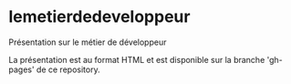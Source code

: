 lemetierdedeveloppeur
=====================

Présentation sur le métier de développeur

La présentation est au format HTML et est disponible sur la branche 'gh-pages' de ce repository.